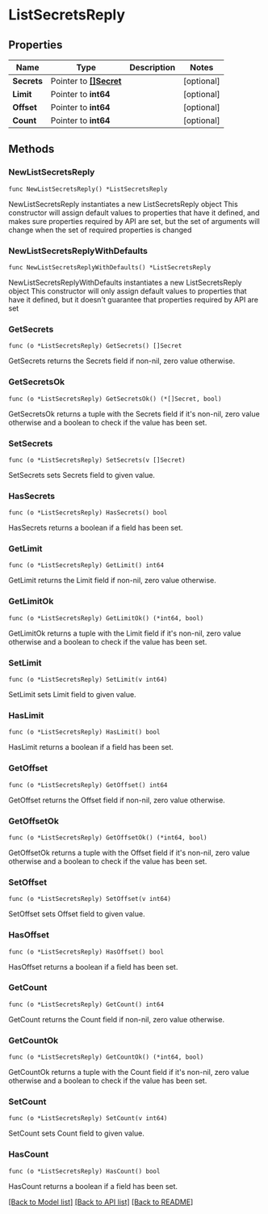 # ListSecretsReply

## Properties

Name | Type | Description | Notes
------------ | ------------- | ------------- | -------------
**Secrets** | Pointer to [**[]Secret**](Secret.md) |  | [optional] 
**Limit** | Pointer to **int64** |  | [optional] 
**Offset** | Pointer to **int64** |  | [optional] 
**Count** | Pointer to **int64** |  | [optional] 

## Methods

### NewListSecretsReply

`func NewListSecretsReply() *ListSecretsReply`

NewListSecretsReply instantiates a new ListSecretsReply object
This constructor will assign default values to properties that have it defined,
and makes sure properties required by API are set, but the set of arguments
will change when the set of required properties is changed

### NewListSecretsReplyWithDefaults

`func NewListSecretsReplyWithDefaults() *ListSecretsReply`

NewListSecretsReplyWithDefaults instantiates a new ListSecretsReply object
This constructor will only assign default values to properties that have it defined,
but it doesn't guarantee that properties required by API are set

### GetSecrets

`func (o *ListSecretsReply) GetSecrets() []Secret`

GetSecrets returns the Secrets field if non-nil, zero value otherwise.

### GetSecretsOk

`func (o *ListSecretsReply) GetSecretsOk() (*[]Secret, bool)`

GetSecretsOk returns a tuple with the Secrets field if it's non-nil, zero value otherwise
and a boolean to check if the value has been set.

### SetSecrets

`func (o *ListSecretsReply) SetSecrets(v []Secret)`

SetSecrets sets Secrets field to given value.

### HasSecrets

`func (o *ListSecretsReply) HasSecrets() bool`

HasSecrets returns a boolean if a field has been set.

### GetLimit

`func (o *ListSecretsReply) GetLimit() int64`

GetLimit returns the Limit field if non-nil, zero value otherwise.

### GetLimitOk

`func (o *ListSecretsReply) GetLimitOk() (*int64, bool)`

GetLimitOk returns a tuple with the Limit field if it's non-nil, zero value otherwise
and a boolean to check if the value has been set.

### SetLimit

`func (o *ListSecretsReply) SetLimit(v int64)`

SetLimit sets Limit field to given value.

### HasLimit

`func (o *ListSecretsReply) HasLimit() bool`

HasLimit returns a boolean if a field has been set.

### GetOffset

`func (o *ListSecretsReply) GetOffset() int64`

GetOffset returns the Offset field if non-nil, zero value otherwise.

### GetOffsetOk

`func (o *ListSecretsReply) GetOffsetOk() (*int64, bool)`

GetOffsetOk returns a tuple with the Offset field if it's non-nil, zero value otherwise
and a boolean to check if the value has been set.

### SetOffset

`func (o *ListSecretsReply) SetOffset(v int64)`

SetOffset sets Offset field to given value.

### HasOffset

`func (o *ListSecretsReply) HasOffset() bool`

HasOffset returns a boolean if a field has been set.

### GetCount

`func (o *ListSecretsReply) GetCount() int64`

GetCount returns the Count field if non-nil, zero value otherwise.

### GetCountOk

`func (o *ListSecretsReply) GetCountOk() (*int64, bool)`

GetCountOk returns a tuple with the Count field if it's non-nil, zero value otherwise
and a boolean to check if the value has been set.

### SetCount

`func (o *ListSecretsReply) SetCount(v int64)`

SetCount sets Count field to given value.

### HasCount

`func (o *ListSecretsReply) HasCount() bool`

HasCount returns a boolean if a field has been set.


[[Back to Model list]](../README.md#documentation-for-models) [[Back to API list]](../README.md#documentation-for-api-endpoints) [[Back to README]](../README.md)


